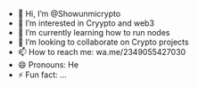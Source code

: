 - 👋 Hi, I’m @Showunmicrypto
- 👀 I’m interested in Cryypto and web3
- 🌱 I’m currently learning how to run nodes
- 💞️ I’m looking to collaborate on Crypto projects
- 📫 How to reach me: wa.me/2349055427030
- 😄 Pronouns: He
- ⚡ Fun fact: ...

<!---
Showunmicrypto/Showunmicrypto is a ✨ special ✨ repository because its `README.md` (this file) appears on your GitHub profile.
You can click the Preview link to take a look at your changes.
--->

